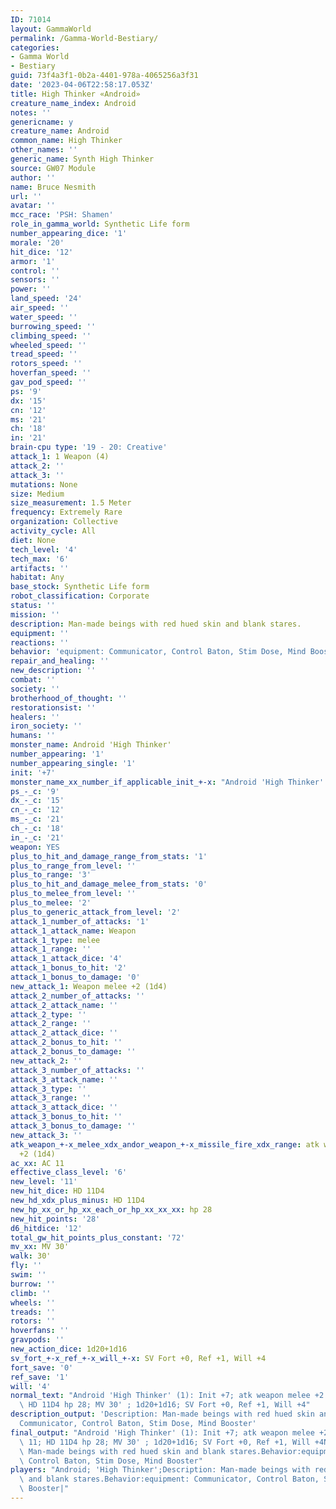 ```yaml
---
ID: 71014
layout: GammaWorld
permalink: /Gamma-World-Bestiary/
categories:
- Gamma World
- Bestiary
guid: 73f4a3f1-0b2a-4401-978a-4065256a3f31
date: '2023-04-06T22:58:17.053Z'
title: High Thinker «Android»
creature_name_index: Android
notes: ''
genericname: y
creature_name: Android
common_name: High Thinker
other_names: ''
generic_name: Synth High Thinker
source: GW07 Module
author: ''
name: Bruce Nesmith
url: ''
avatar: ''
mcc_race: 'PSH: Shamen'
role_in_gamma_world: Synthetic Life form
number_appearing_dice: '1'
morale: '20'
hit_dice: '12'
armor: '1'
control: ''
sensors: ''
power: ''
land_speed: '24'
air_speed: ''
water_speed: ''
burrowing_speed: ''
climbing_speed: ''
wheeled_speed: ''
tread_speed: ''
rotors_speed: ''
hoverfan_speed: ''
gav_pod_speed: ''
ps: '9'
dx: '15'
cn: '12'
ms: '21'
ch: '18'
in: '21'
brain-cpu type: '19 - 20: Creative'
attack_1: 1 Weapon (4)
attack_2: ''
attack_3: ''
mutations: None
size: Medium
size_measurement: 1.5 Meter
frequency: Extremely Rare
organization: Collective
activity_cycle: All
diet: None
tech_level: '4'
tech_max: '6'
artifacts: ''
habitat: Any
base_stock: Synthetic Life form
robot_classification: Corporate
status: ''
mission: ''
description: Man-made beings with red hued skin and blank stares.
equipment: ''
reactions: ''
behavior: 'equipment: Communicator, Control Baton, Stim Dose, Mind Booster'
repair_and_healing: ''
new_description: ''
combat: ''
society: ''
brotherhood_of_thought: ''
restorationsist: ''
healers: ''
iron_society: ''
humans: ''
monster_name: Android 'High Thinker'
number_appearing: '1'
number_appearing_single: '1'
init: '+7'
monster_name_xx_number_if_applicable_init_+-x: "Android 'High Thinker' (1): Init +7"
ps_-_c: '9'
dx_-_c: '15'
cn_-_c: '12'
ms_-_c: '21'
ch_-_c: '18'
in_-_c: '21'
weapon: YES
plus_to_hit_and_damage_range_from_stats: '1'
plus_to_range_from_level: ''
plus_to_range: '3'
plus_to_hit_and_damage_melee_from_stats: '0'
plus_to_melee_from_level: ''
plus_to_melee: '2'
plus_to_generic_attack_from_level: '2'
attack_1_number_of_attacks: '1'
attack_1_attack_name: Weapon
attack_1_type: melee
attack_1_range: ''
attack_1_attack_dice: '4'
attack_1_bonus_to_hit: '2'
attack_1_bonus_to_damage: '0'
new_attack_1: Weapon melee +2 (1d4)
attack_2_number_of_attacks: ''
attack_2_attack_name: ''
attack_2_type: ''
attack_2_range: ''
attack_2_attack_dice: ''
attack_2_bonus_to_hit: ''
attack_2_bonus_to_damage: ''
new_attack_2: ''
attack_3_number_of_attacks: ''
attack_3_attack_name: ''
attack_3_type: ''
attack_3_range: ''
attack_3_attack_dice: ''
attack_3_bonus_to_hit: ''
attack_3_bonus_to_damage: ''
new_attack_3: ''
atk_weapon_+-x_melee_xdx_andor_weapon_+-x_missile_fire_xdx_range: atk weapon melee
  +2 (1d4)
ac_xx: AC 11
effective_class_level: '6'
new_level: '11'
new_hit_dice: HD 11D4
new_hd_xdx_plus_minus: HD 11D4
new_hp_xx_or_hp_xx_each_or_hp_xx_xx_xx: hp 28
new_hit_points: '28'
d6_hitdice: '12'
total_gw_hit_points_plus_constant: '72'
mv_xx: MV 30'
walk: 30'
fly: ''
swim: ''
burrow: ''
climb: ''
wheels: ''
treads: ''
rotors: ''
hoverfans: ''
gravpods: ''
new_action_dice: 1d20+1d16
sv_fort_+-x_ref_+-x_will_+-x: SV Fort +0, Ref +1, Will +4
fort_save: '0'
ref_save: '1'
will: '4'
normal_text: "Android 'High Thinker' (1): Init +7; atk weapon melee +2 (1d4); AC 11;\
  \ HD 11D4 hp 28; MV 30' ; 1d20+1d16; SV Fort +0, Ref +1, Will +4"
description_output: 'Description: Man-made beings with red hued skin and blank stares.Behavior:equipment:
  Communicator, Control Baton, Stim Dose, Mind Booster'
final_output: "Android 'High Thinker' (1): Init +7; atk weapon melee +2 (1d4); AC\
  \ 11; HD 11D4 hp 28; MV 30' ; 1d20+1d16; SV Fort +0, Ref +1, Will +4NoneDescription:\
  \ Man-made beings with red hued skin and blank stares.Behavior:equipment: Communicator,\
  \ Control Baton, Stim Dose, Mind Booster"
players: "Android; 'High Thinker';Description: Man-made beings with red hued skin\
  \ and blank stares.Behavior:equipment: Communicator, Control Baton, Stim Dose, Mind\
  \ Booster|"
---
```

</br>
